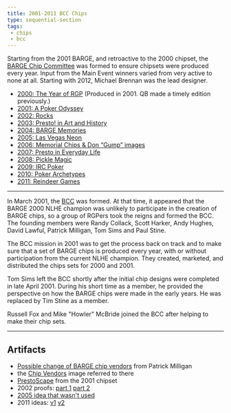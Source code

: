 ```yaml
---
title: 2001-2011 BCC Chips
type: sequential-section
tags:
 - chips
 - bcc
---
```


Starting from the 2001 BARGE, and retroactive to the 2000 chipset, the [BARGE
Chip Committee](../../bcc/) was formed to ensure chipsets were produced every year. Input
from the Main Event winners varied from very active to none at all. Starting
with 2012, Michael Brennan was the lead designer.

* [2000: The Year of RGP](../../gallery/2000/) (Produced in 2001. QB made a timely edition previously.)
* [2001: A Poker Odyssey](../../gallery/2001/)
* [2002: Rocks](../../gallery/2002/)
* [2003: Presto! in Art and History](../../gallery/2003/)
* [2004: BARGE Memories](../../gallery/2004/)
* [2005: Las Vegas Neon](../../gallery/2005/)
* [2006: Memorial Chips & Don “Gump” images](../../gallery/2006/)
* [2007: Presto in Everyday Life](../../gallery/2007/)
* [2008: Pickle Magic](../../gallery/2008/)
* [2009: IRC Poker](../../gallery/2009/)
* [2010: Poker Archetypes](../../gallery/2010/)
* [2011: Reindeer Games](../../gallery/2011/)

---

In March 2001, the [BCC](../../bcc/) was formed. At that time, it appeared that the BARGE
2000 NLHE champion was unlikely to participate in the creation of BARGE chips,
so a group of RGPers took the reigns and formed the BCC. The founding members
were Randy Collack, Scott Harker, Andy Hughes, David Lawful, Patrick Milligan,
Tom Sims and Paul Stine.

The BCC mission in 2001 was to get the process back on track and to make sure
that a set of BARGE chips is produced every year, with or without participation
from the current NLHE champion. They created, marketed, and distributed the
chips sets for 2000 and 2001.

Tom Sims left the BCC shortly after the initial chip designs were completed in
late April 2001. During his short time as a member, he provided the perspective
on how the BARGE chips were made in the early years. He was replaced by Tim
Stine as a member.

Russell Fox and Mike "Howler" McBride joined the BCC after helping to make
their chip sets.

---

## Artifacts

* [Possible change of BARGE chip vendors](Possible%20change%20of%20BARGE%20chip%20vendors.pdf) from Patrick Milligan
* the [Chip Vendors](Chip_Vendors.jpg) image referred to there
* [PrestoScape](PrestoScape.jpg) from the 2001 chipset
* 2002 proofs: [part 1](2002_CHIPCO_proofs_1v2.jpg) [part 2](2002_CHIPCO_proofs_2v2.jpg)
* [2005 idea that wasn't used](bcc_02.pdf)
* 2011 ideas: [v1](barge_2011_ideas_v1.pdf) [v2](barge_2011_ideas_v2.pdf)
